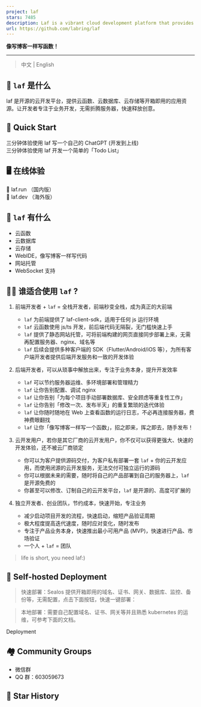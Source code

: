 ```yaml
---
project: laf
stars: 7485
description: Laf is a vibrant cloud development platform that provides essential tools like cloud functions, databases, and storage solutions. It enables developers to quickly unleash their creativity and bring innovative ideas to life with ease.
url: https://github.com/labring/laf
---
```


**像写博客一样写函数！**

* * *

> 中文 | English

👀 `laf` 是什么
------------

laf 是开源的云开发平台，提供云函数、云数据库、云存储等开箱即用的应用资源。让开发者专注于业务开发，无需折腾服务器，快速释放创意。

🚀 Quick Start
--------------

三分钟体验使用 laf 写一个自己的 ChatGPT (开发到上线)  
三分钟体验使用 laf 开发一个简单的「Todo List」

🖥 在线体验
-------

🎉 laf.run （国内版）  
🎉 laf.dev （海外版）

🎉 `laf` 有什么
------------

-   云函数
-   云数据库
-   云存储
-   WebIDE，像写博客一样写代码
-   网站托管
-   WebSocket 支持

👨‍💻 谁适合使用 `laf` ?
-------------------

1.  前端开发者 + `laf` = 全栈开发者，前端秒变全栈，成为真正的大前端
    
    -   `laf` 为前端提供了 laf-client-sdk，适用于任何 js 运行环境
    -   `laf` 云函数使用 js/ts 开发，前后端代码无隔裂，无门槛快速上手
    -   `laf` 提供了静态网站托管，可将前端构建的网页直接同步部署上来，无需再配置服务器、nginx、域名等
    -   `laf` 后续会提供多种客户端的 SDK（Flutter/Android/iOS 等），为所有客户端开发者提供后端开发服务和一致的开发体验
2.  后端开发者，可以从琐事中解放出来，专注于业务本身，提升开发效率
    
    -   `laf` 可以节约服务器运维、多环境部署和管理精力
    -   `laf` 让你告别配置、调试 nginx
    -   `laf` 让你告别「为每个项目手动部署数据库、安全顾虑等重复性工作」
    -   `laf` 让你告别「修改一次、发布半天」的重复繁琐的迭代体验
    -   `laf` 让你随时随地在 Web 上查看函数的运行日志，不必再连接服务器，费神费眼翻找
    -   `laf` 让你「像写博客一样写一个函数」，招之即来，挥之即去，随手发布！
3.  云开发用户，若你是其它厂商的云开发用户，你不仅可以获得更强大、快速的开发体验，还不被云厂商锁定
    
    -   你可以为客户提供源码交付，为客户私有部署一套 `laf` + 你的云开发应用，而使用闭源的云开发服务，无法交付可独立运行的源码
    -   你可以根据未来的需要，随时将自己的产品部署到自己的服务器上，`laf` 是开源免费的
    -   你甚至可以修改、订制自己的云开发平台，`laf` 是开源的、高度可扩展的
4.  独立开发者、创业团队，节约成本，快速开始，专注业务
    
    -   减少启动项目开发的流程，快速启动，缩短产品验证周期
    -   极大程度提高迭代速度，随时应对变化，随时发布
    -   专注于产品业务本身，快速推出最小可用产品 (MVP)，快速进行产品、市场验证
    -   一个人 + `laf` = 团队

> life is short, you need laf:)

🎉 Self-hosted Deployment
-------------------------

> 快速部署：Sealos 提供开箱即用的域名、证书、网关、数据库、监控、备份等，无需配置，点击下面按钮，快速一键部署：

> 本地部署：需要自己配置域名、证书、网关等并且熟悉 kubernetes 的运维，可参考下面的文档。

Deployment

🏘️ Community Groups
--------------------

-   微信群
-   QQ 群：603059673

🌟 Star History
---------------
